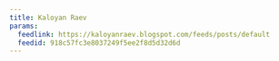 ```yaml
---
title: Kaloyan Raev
params:
  feedlink: https://kaloyanraev.blogspot.com/feeds/posts/default
  feedid: 918c57fc3e8037249f5ee2f8d5d32d6d
---
```

